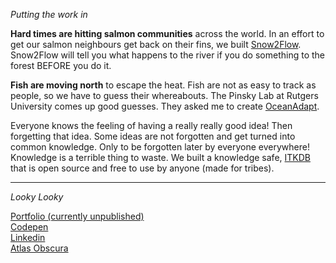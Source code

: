 *Putting the work in*  

**Hard times are hitting salmon communities** across the world. In an effort to get our salmon neighbours get back on their fins, we built [Snow2Flow](https://s2f.ucsrb.org/). Snow2Flow will tell you what happens to the river if you do something to the forest BEFORE you do it.  

**Fish are moving north** to escape the heat. Fish are not as easy to track as people, so we have to guess their whereabouts. The Pinsky Lab at Rutgers University comes up good guesses. They asked me to create [OceanAdapt](https://oceanadapt.rutgers.edu/).

Everyone knows the feeling of having a really really good idea! Then forgetting that idea. Some ideas are not forgotten and get turned into common knowledge. Only to be forgotten later by everyone everywhere! Knowledge is a terrible thing to waste. We built a knowledge safe, [ITKDB](https://itkdb.org/about/) that is open source and free to use by anyone (made for tribes).

---  

*Looky Looky*

[Portfolio (currently unpublished)](https://pollardld.com)  
[Codepen](https://codepen.io/pollardld)  
[Linkedin](https://www.linkedin.com/in/pollardld/)  
[Atlas Obscura](https://www.atlasobscura.com/users/diccfish)
